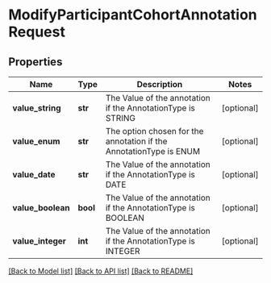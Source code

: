 # ModifyParticipantCohortAnnotationRequest

## Properties
Name | Type | Description | Notes
------------ | ------------- | ------------- | -------------
**value_string** | **str** | The Value of the annotation if the AnnotationType is STRING | [optional] 
**value_enum** | **str** | The option chosen for the annotation if the AnnotationType is ENUM | [optional] 
**value_date** | **str** | The Value of the annotation if the AnnotationType is DATE | [optional] 
**value_boolean** | **bool** | The Value of the annotation if the AnnotationType is BOOLEAN | [optional] 
**value_integer** | **int** | The Value of the annotation if the AnnotationType is INTEGER | [optional] 

[[Back to Model list]](../README.md#documentation-for-models) [[Back to API list]](../README.md#documentation-for-api-endpoints) [[Back to README]](../README.md)


